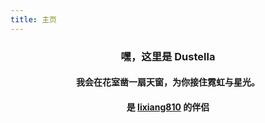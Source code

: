 ```yaml
---
title: 主页
---
```


<script setup>
const isFromMyWife = document.referer == "https://stblog.penclub.club/" 
console.log(`isFromMyWife: ${isFromMyWife}`)
</script>

<h3 align="center"> 嘿，这里是 Dustella </h3>

<h4 align="center">
我会在花室凿一扇天窗，为你接住霓虹与星光。
</h4>

<h4 align="center">
是 <a href="https://lixiang810.github.io" target="_blank">lixiang810</a> 的伴侣
</h4>
